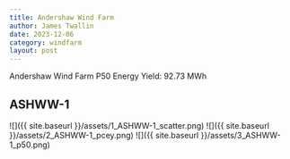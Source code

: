 ```yaml
---
title: Andershaw Wind Farm
author: James Twallin
date: 2023-12-06
category: windfarm
layout: post
---
```

Andershaw Wind Farm P50 Energy Yield: 92.73 MWh

ASHWW-1
-------------
![]({{ site.baseurl }}/assets/1_ASHWW-1_scatter.png)
![]({{ site.baseurl }}/assets/2_ASHWW-1_pcey.png)
![]({{ site.baseurl }}/assets/3_ASHWW-1_p50.png)


